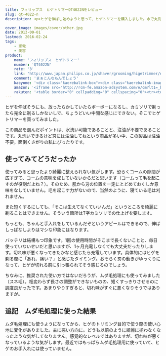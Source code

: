 ```yaml
---
title: フィリップス　ヒゲトリマーQT4022Nをレビュー
slug: qt-4022-n
description: <p>ヒゲを伸ばし始めようと思って、ヒゲトリマーを購入しました。水で丸洗いできて、しかも刃への注油は不要です。ただ、思ったよりヒゲをキレイにまとめきれないため、最近ではもっぱらムダ毛処理用に使用しています。</p>

cover_image: images/cover/other.jpg
date: 2013-09-01
lastmod: 2016-02-24
tags: 
    - 家電
    - 美容
product:
    name: 'フィリップス　ヒゲトリマー'
    number: 'QT4022N'
    rate: '3'
    link: 'http://www.japan.philips.co.jp/shaver/grooming/higetrimmer/qt4022n/'
    comment: 'まぁこんなもんでしょう'
    kaeyome: '<div class="kaerebalink-box"><div class="kaerebalink-image"><a href="http://www.amazon.co.jp/exec/obidos/ASIN/B00BI8VDYA/illusionspace-22/ref=nosim/" rel="nofollow" target="_blank"><img src="http://ecx.images-amazon.com/images/I/31GAJwUJzXL._SL160_.jpg" style="border: none;" /></a></div><div class="kaerebalink-info"><div class="kaerebalink-name"><a href="http://www.amazon.co.jp/exec/obidos/ASIN/B00BI8VDYA/illusionspace-22/ref=nosim/" rel="nofollow" target="_blank">フィリップス ヒゲトリマー【0.5㎜幅 20段階長さ調節】 QT4022N  メンズ グルーミング</a><div class="kaerebalink-powered-date">posted with <a href="http://kaereba.com" rel="nofollow" target="_blank">カエレバ</a></div></div><div class="kaerebalink-detail"> Philips (フィリップス) 2013-03-01    </div><div class="kaerebalink-link1"><div class="shoplinkamazon"><a href="http://www.amazon.co.jp/gp/search?keywords=QT4022N&__mk_ja_JP=%83J%83%5E%83J%83i&tag=illusionspace-22" rel="nofollow" target="_blank" title="アマゾン" >Amazonで購入</a></div><div class="shoplinkrakuten"><a href="http://hb.afl.rakuten.co.jp/hgc/0e95387f.f2aef20d.0e953880.25e412bd/?pc=http%3A%2F%2Fsearch.rakuten.co.jp%2Fsearch%2Fmall%2FQT4022N%2F-%2Ff.1-p.1-s.1-sf.0-st.A-v.2%3Fx%3D0%26scid%3Daf_ich_link_urltxt%26m%3Dhttp%3A%2F%2Fm.rakuten.co.jp%2F" rel="nofollow" target="_blank" title="楽天市場" >楽天市場で購入</a></div></div></div><div class="booklink-footer" style="clear: left"></div></div>'
    amazon: '<iframe src="http://rcm-fe.amazon-adsystem.com/e/cm?lt1=_blank&bc1=000000&IS2=1&bg1=FFFFFF&fc1=000000&lc1=0000FF&t=illusionspace-22&o=9&p=8&l=as4&m=amazon&f=ifr&ref=ss_til&asins=B00BI8VDYA" style="width:120px;height:240px;" scrolling="no" marginwidth="0" marginheight="0" frameborder="0"></iframe>'
    rakuten: '<table border="0" cellpadding="0" cellspacing="0"><tr><td valign="top"><div style="border:1px solid;margin:0px;padding:6px 0px;width:120px;text-align:center;float:left"><a href="http://hb.afl.rakuten.co.jp/hgc/11ad1d5b.89be5ade.11ad1d5c.1c360f9a/?pc=http%3a%2f%2fitem.rakuten.co.jp%2fedion%2f8710103637301%2f%3fscid%3daf_link_tbl&m=http%3a%2f%2fm.rakuten.co.jp%2fedion%2fi%2f10128621%2f" target="_blank"><img src="http://hbb.afl.rakuten.co.jp/hgb/?pc=http%3a%2f%2fthumbnail.image.rakuten.co.jp%2f%400_mall%2fedion%2fcabinet%2fgoods%2fl1%2fimg064%2f8710103637301_l1.jpg%3f_ex%3d80x80&m=http%3a%2f%2fthumbnail.image.rakuten.co.jp%2f%400_mall%2fedion%2fcabinet%2fgoods%2fl1%2fimg064%2f8710103637301_l1.jpg%3f_ex%3d64x64" alt="本体丸洗いもできるスタイリッシュモデル。【ポイント10倍(9/1 AM0..." border="0" style="margin:0px;padding:0px"></a><p style="font-size:12px;line-height:1.4em;text-align:left;margin:0px;padding:2px 6px"><a href="http://hb.afl.rakuten.co.jp/hgc/11ad1d5b.89be5ade.11ad1d5c.1c360f9a/?pc=http%3a%2f%2fitem.rakuten.co.jp%2fedion%2f8710103637301%2f%3fscid%3daf_link_tbl&m=http%3a%2f%2fm.rakuten.co.jp%2fedion%2fi%2f10128621%2f" target="_blank">本体丸洗いもできるスタイリッシュモデル。【ポイント10倍(9/1 AM0...</a><br><span style="">価格：5,100円（税込、送料込）</span><br></p></div></td></tr></table>'
---
```


<p>ヒゲを伸ばそうにも、放ったらかしていたらボーボーになるし、カミソリで剃ったら完全に剃るしかないしで、ちょうどいい中間な感じにできない。そこでヒゲトリマーを買ってみました。</p>
<p>この商品を選んだポイントは、水洗い可能であることと、注油が不要であることです。丸洗いできるけど刃には注油してねという商品が多い中、この製品は注油不要。面倒くさがりの私にぴったりです。</p>
<h2 title="使ってみてどうだったか">使ってみてどうだったか</h2>
<p>使ってみると思ったより綺麗に整えられない気がします。恐らくコームの隙間が広すぎて、コームの意味を成していないからだと思います（コームって毛を起こすのが役割だよね？）。そのため、肌から刃の位置を一定にとどめておくしか意味をなしていません。毛を起こす力がないので、当然のように、寝ている毛は刈れません。</p>
<p>また短くするにしても、「そこは生えてなくていいんだ」というところを綺麗に剃ることはできません。そういう箇所はT字カミソリでの仕上げを要します。</p>
<p>もっとも、ちゃんと手入れをしているんだぞというアピールはできるので、伸ばしっぱなしよりはマシな印象にはなります。</p>
<p>バッテリは結構もつ印象です。1回の使用時間がそこまで長くないことと、毎日使っていないせいだと思いますが、1ヶ月充電しなくても大丈夫だったりします。切れ味が悪くなってきたかなと感じたら充電しています。具体的にはヒゲを剃る際に「あれ、痛い？」と感じたタイミング。おそらく刃の動きがゆっくりになって、ヒゲが切れる前に引っ張られてそう感じるのでしょう。</p>
<p>ちなみに、推奨された使い方ではないだろうが、ムダ毛処理にも使ってみました（スネ毛）。相変わらず長さの調整ができないものの、短くすっきりさせるのに調度良かったです。あまりやりすぎると、切れ味がすぐに悪くなりそうではありますが。</p>
<h2 title="追記　ムダ毛処理に使った結果">追記　ムダ毛処理に使った結果</h2>
<p>ムダ毛処理にも使うようになってから、ヒゲのトリミング目的で使う際の使い心地に変化がありました。主に悪い方向に。どうも以前のように綺麗に揃わなくなったような気がしてなりません。感覚的なレベルではありますが、切れ味が悪くなっているような気がします。最近ではもっぱらムダ毛処理用に使っていて、ヒゲのお手入れには使っていません。</p>

  